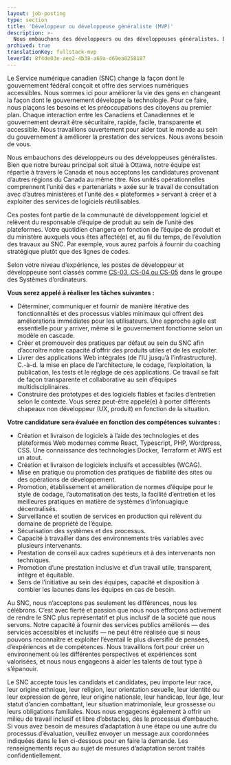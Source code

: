 ```yaml
---
layout: job-posting
type: section
title: 'Développeur ou développeuse généraliste (MVP)'
description: >-
  Nous embauchons des développeurs ou des développeuses généralistes. Bien que notre bureau principal soit situé à Ottawa, notre équipe est répartie à travers le Canada et nous acceptons les candidatures provenant d’autres régions du Canada au même titre. Nos unités opérationnelles comprennent l’unité des « partenariats » axée sur le travail de consultation avec d’autres ministères et l’unité des « plateformes » servant à créer et à exploiter des services de logiciels réutilisables.
archived: true
translationKey: fullstack-mvp
leverId: 8f4de03e-aee2-4b38-a69a-d69ea8258187
---
```


Le Service numérique canadien (SNC) change la façon dont le gouvernement fédéral conçoit et offre des services numériques accessibles. Nous sommes ici pour améliorer la vie des gens en changeant la façon dont le gouvernement développe la technologie. Pour ce faire, nous plaçons les besoins et les préoccupations des citoyens au premier plan. Chaque interaction entre les Canadiens et Canadiennes et le gouvernement devrait être sécuritaire, rapide, facile, transparente et accessible. Nous travaillons ouvertement pour aider tout le monde au sein du gouvernement à améliorer la prestation des services. Nous avons besoin de vous.

Nous embauchons des développeurs ou des développeuses généralistes. Bien que notre bureau principal soit situé à Ottawa, notre équipe est répartie à travers le Canada et nous acceptons les candidatures provenant d’autres régions du Canada au même titre. Nos unités opérationnelles comprennent l’unité des « partenariats » axée sur le travail de consultation avec d’autres ministères et l’unité des « plateformes » servant à créer et à exploiter des services de logiciels réutilisables.

Ces postes font partie de la communauté de développement logiciel et relèvent du responsable d’équipe de produit au sein de l’unité des plateformes. Votre quotidien changera en fonction de l’équipe de produit et du ministère auxquels vous êtes affecté(e) et, au fil du temps, de l’évolution des travaux au SNC. Par exemple, vous aurez parfois à fournir du coaching stratégique plutôt que des lignes de codes.

Selon votre niveau d’expérience, les postes de développeur et développeuse sont classés comme [CS-03, CS-04 ou CS-05](https://www.tbs-sct.gc.ca/agreements-conventions/view-visualiser-eng.aspx?id=1#toc12259212260/) dans le groupe des Systèmes d’ordinateurs.

**Vous serez appelé à réaliser les tâches suivantes :**

- Déterminer, communiquer et fournir de manière itérative des fonctionnalités et des processus viables minimaux qui offrent des améliorations immédiates pour les utilisateurs. Une approche agile est essentielle pour y arriver, même si le gouvernement fonctionne selon un modèle en cascade.
- Créer et promouvoir des pratiques par défaut au sein du SNC afin d’accroître notre capacité d’offrir des produits utiles et de les exploiter.
- Livrer des applications Web intégrales (de l’IU jusqu’à l’infrastructure). C.-à-d. la mise en place de l’architecture, le codage, l’exploitation, la publication, les tests et le réglage de ces applications. Ce travail se fait de façon transparente et collaborative au sein d’équipes multidisciplinaires. 
- Construire des prototypes et des logiciels fiables et faciles d’entretien selon le contexte. Vous serez peut-être appelé(e) à porter différents chapeaux non développeur (UX, produit) en fonction de la situation.

**Votre candidature sera évaluée en fonction des compétences suivantes :**

- Création et livraison de logiciels à l’aide des technologies et des plateformes Web modernes comme React, Typescript, PHP, Wordpress, CSS. Une connaissance des technologies Docker, Terraform et AWS est un atout. 
- Création et livraison de logiciels inclusifs et accessibles (WCAG).
- Mise en pratique ou promotion des pratiques de fiabilité des sites ou des opérations de développement.
- Promotion, établissement et amélioration de normes d’équipe pour le style de codage, l’automatisation des tests, la facilité d’entretien et les meilleures pratiques en matière de systèmes d’infonuagique décentralisés.
- Surveillance et soutien de services en production qui relèvent du domaine de propriété de l’équipe.
- Sécurisation des systèmes et des processus.
- Capacité à travailler dans des environnements très variables avec plusieurs intervenants.
- Prestation de conseil aux cadres supérieurs et à des intervenants non techniques.
- Promotion d’une prestation inclusive et d’un travail utile, transparent, intègre et équitable.
- Sens de l’initiative au sein des équipes, capacité et disposition à combler les lacunes dans les équipes en cas de besoin.


Au SNC, nous n’acceptons pas seulement les différences, nous les célébrons. C’est avec fierté et passion que nous nous efforçons activement de rendre le SNC plus représentatif et plus inclusif de la société que nous servons. Notre capacité à fournir des services publics améliorés — des services accessibles et inclusifs — ne peut être réalisée que si nous pouvons reconnaître et exploiter l’éventail le plus diversifié de pensées, d’expériences et de compétences. Nous travaillons fort pour créer un environnement où les différentes perspectives et expériences sont valorisées, et nous nous engageons à aider les talents de tout type à s’épanouir.

Le SNC accepte tous les candidats et candidates, peu importe leur race, leur origine ethnique, leur religion, leur orientation sexuelle, leur identité ou leur expression de genre, leur origine nationale, leur handicap, leur âge, leur statut d’ancien combattant, leur situation matrimoniale, leur grossesse ou leurs obligations familiales. Nous nous engageons également à offrir un milieu de travail inclusif et libre d’obstacles, dès le processus d’embauche. Si vous avez besoin de mesures d’adaptation à une étape ou une autre du processus d’évaluation, veuillez envoyer un message aux coordonnées indiquées dans le lien ci-dessous pour en faire la demande. Les renseignements reçus au sujet de mesures d’adaptation seront traités confidentiellement.



